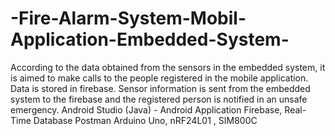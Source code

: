 # -Fire-Alarm-System-Mobil-Application-Embedded-System-
According to the data obtained from the sensors in the embedded system, it is aimed to make calls to the people registered in the mobile application. Data is stored in firebase. Sensor information is sent from the embedded system to the firebase and the registered person is notified in an unsafe emergency.
Android Studio (Java) - Android Application
Firebase, Real-Time Database
Postman
Arduino Uno, nRF24L01 , SIM800C
